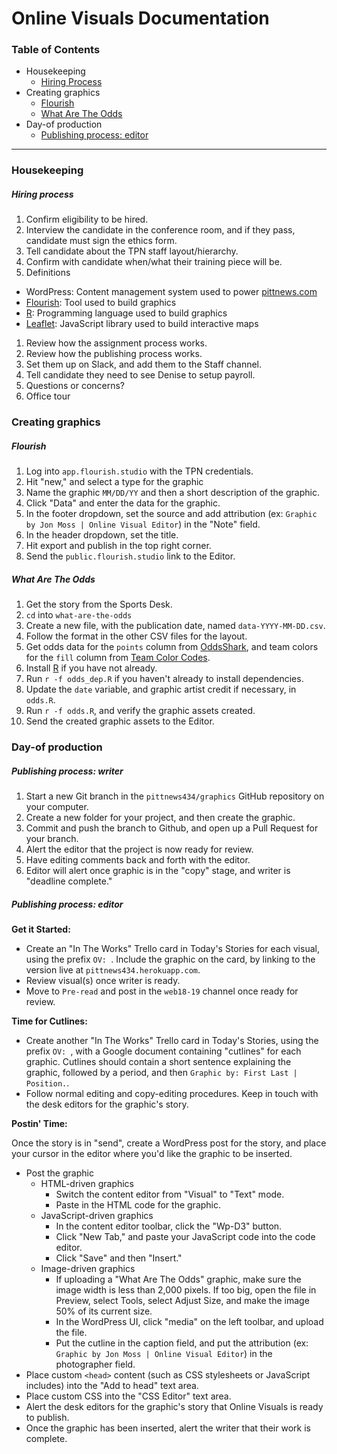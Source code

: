 # Online Visuals Documentation

### Table of Contents

- Housekeeping
  - [Hiring Process](#hiring-process)
- Creating graphics
  - [Flourish](#flourish)
  - [What Are The Odds](#what-are-the-odds)
- Day-of production
  - [Publishing process: editor](#publishing-process-editor)

---

### Housekeeping

##### Hiring process

1. Confirm eligibility to be hired.
1. Interview the candidate in the conference room, and if they pass,
   candidate must sign the ethics form.
1. Tell candidate about the TPN staff layout/hierarchy.
1. Confirm with candidate when/what their training piece will be.
1. Definitions
  - WordPress: Content management system used to power
    [pittnews.com](https://pittnews.com/)
  - [Flourish](https://flourish.studio/): Tool used to build graphics
  - [R](https://www.r-project.org/): Programming language used to build
    graphics
  - [Leaflet](https://leafletjs.com/): JavaScript library used to build
    interactive maps
1. Review how the assignment process works.
1. Review how the publishing process works.
1. Set them up on Slack, and add them to the Staff channel.
1. Tell candidate they need to see Denise to setup payroll.
1. Questions or concerns?
1. Office tour

### Creating graphics

##### Flourish

1. Log into `app.flourish.studio` with the TPN credentials.
1. Hit "new," and select a type for the graphic
1. Name the graphic `MM/DD/YY` and then a short description of the graphic.
1. Click "Data" and enter the data for the graphic.
1. In the footer dropdown, set the source and add attribution (ex: `Graphic by Jon Moss | Online Visual Editor`) in the "Note" field.
1. In the header dropdown, set the title.
1. Hit export and publish in the top right corner.
1. Send the `public.flourish.studio` link to the Editor.

##### What Are The Odds

1. Get the story from the Sports Desk.
1. `cd` into `what-are-the-odds`
1. Create a new file, with the publication date, named `data-YYYY-MM-DD.csv`.
1. Follow the format in the other CSV files for the layout.
1. Get odds data for the `points` column from [OddsShark](https://www.oddsshark.com/), and team colors for the `fill` column from [Team Color Codes](https://teamcolorcodes.com/).
1. Install [R](https://wwww.r-project.org) if you have not already.
1. Run `r -f odds_dep.R` if you haven't already to install dependencies.
1. Update the `date` variable, and graphic artist credit if necessary, in `odds.R`.
1. Run `r -f odds.R`, and verify the graphic assets created.
1. Send the created graphic assets to the Editor.

### Day-of production

##### Publishing process: writer

1. Start a new Git branch in the `pittnews434/graphics` GitHub
   repository on your computer.
1. Create a new folder for your project, and then create the graphic.
1. Commit and push the branch to Github, and open up a Pull Request for
   your branch.
1. Alert the editor that the project is now ready for review.
1. Have editing comments back and forth with the editor.
1. Editor will alert once graphic is in the "copy" stage, and writer is
   "deadline complete."

##### Publishing process: editor

**Get it Started:**

- Create an "In The Works" Trello card in Today's Stories for each
   visual, using the prefix `OV: `. Include the graphic on the card, by
linking to the version live at `pittnews434.herokuapp.com`.
- Review visual(s) once writer is ready.
- Move to `Pre-read` and post in the `web18-19` channel once ready for review.

**Time for Cutlines:**
- Create another "In The Works" Trello card in Today's Stories, using the
   prefix `OV: `, with a Google document containing "cutlines" for each graphic.
   Cutlines should contain a short sentence explaining the graphic,
followed by a period, and then `Graphic by: First Last | Position.`.
- Follow normal editing and copy-editing procedures. Keep in touch with
   the desk editors for the graphic's story.

**Postin' Time:**

Once the story is in "send", create a WordPress post for the story, and place your cursor in the editor where you'd like the graphic to be inserted.

- Post the graphic
  - HTML-driven graphics
    - Switch the content editor from "Visual" to "Text" mode.
    - Paste in the HTML code for the graphic.
  - JavaScript-driven graphics
    - In the content editor toolbar, click the "Wp-D3" button.
    - Click "New Tab," and paste your JavaScript code into the code editor.
    - Click "Save" and then "Insert."
  - Image-driven graphics
    - If uploading a "What Are The Odds" graphic, make sure the image width is less than 2,000 pixels. If too big, open the file in Preview, select Tools, select Adjust Size, and make the image 50% of its current size.
    - In the WordPress UI, click "media" on the left toolbar, and upload the file.
    - Put the cutline in the caption field, and put the attribution (ex: `Graphic by Jon Moss | Online Visual Editor`) in the photographer field.
- Place custom `<head>` content (such as CSS stylesheets or JavaScript
   includes) into the "Add to head" text area.
- Place custom CSS into the "CSS Editor" text area.
- Alert the desk editors for the graphic's story that Online Visuals is
   ready to publish.
- Once the graphic has been inserted, alert the writer that their work is complete.

